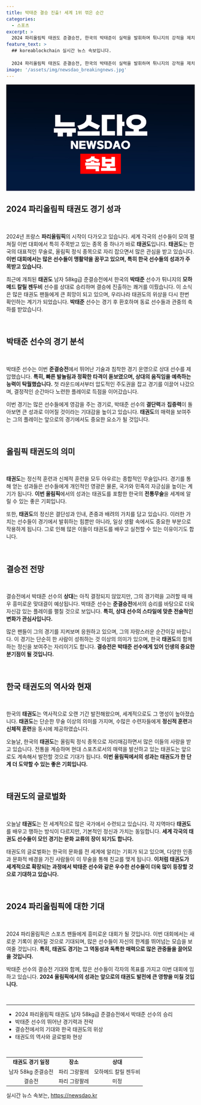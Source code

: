 ```yaml
---
title: 박태준 결승 진출! 세계 1위 꺾은 순간
categories:
  - 스포츠
excerpt: >
  2024 파리올림픽 태권도 준결승전, 한국의 박태준이 실력을 발휘하며 튀니지의 강적을 제치고 결승 진출! 그의 환호가 경기장을 뒤흔들었다.
feature_text: >
  ## koreablockchain 실시간 뉴스 속보입니다.

  2024 파리올림픽 태권도 준결승전, 한국의 박태준이 실력을 발휘하며 튀니지의 강적을 제치고 결승 진출! 그의 환호가 경기장을 뒤흔들었다.
image: '/assets/img/newsdao_breakingnews.jpg'
---
```


<p><img src="/assets/img/newsdao_breakingnews.jpg" alt="koreablockchain 속보" /></p>

<h2 data-ke-size="size26">2024 파리올림픽 태권도 경기 성과</h2>

<p data-ke-size="size16">&nbsp;</p>

<p data-ke-size="size16">2024년 프랑스 <b>파리올림픽</b>의 시작이 다가오고 있습니다. 세계 각국의 선수들이 모여 펼쳐질 이번 대회에서 특히 주목받고 있는 종목 중 하나가 바로 <b>태권도</b>입니다. <b>태권도</b>는 한국의 대표적인 무술로, 올림픽 정식 종목으로 자리 잡으면서 많은 관심을 받고 있습니다. <b>이번 대회에서는 많은 선수들이 맹활약을 꿈꾸고 있으며, 특히 한국 선수들의 성과가 주목받고 있습니다.</b></p>

<p data-ke-size="size16">최근에 개최된 <b>태권도</b> 남자 58kg급 준결승전에서 한국의 <b>박태준</b> 선수가 튀니지의 <b>모하메드 칼릴 젠두비</b> 선수를 상대로 승리하며 결승에 진출하는 쾌거를 이뤘습니다. 이 소식은 많은 태권도 팬들에게 큰 희망이 되고 있으며, 우리나라 태권도의 위상을 다시 한번 확인하는 계기가 되었습니다. <b>박태준</b> 선수는 경기 후 환호하며 동료 선수들과 관중의 축하를 받았습니다.</b></p>

<p data-ke-size="size16">&nbsp;</p>

<h2 data-ke-size="size26">박태준 선수의 경기 분석</h2>

<p data-ke-size="size16">&nbsp;</p>

<p data-ke-size="size16">박태준 선수는 이번 <b>준결승전</b>에서 뛰어난 기술과 침착한 경기 운영으로 상대 선수를 제압했습니다. <b> 특히, 빠른 발놀림과 정확한 타격이 돋보였으며, 상대의 움직임을 예측하는 능력이 탁월했습니다.</b> 첫 라운드에서부터 압도적인 주도권을 잡고 경기를 이끌어 나갔으며, 결정적인 순간마다 노련한 플레이로 득점을 이어갔습니다.</p>

<p data-ke-size="size16">이번 경기는 많은 선수들에게 영감을 주는 경기로, 박태준 선수의 <b>결단력</b>과 <b>집중력</b>이 돌아보면 큰 성과로 이어질 것이라는 기대감을 높이고 있습니다. <b>태권도</b>의 매력을 보여주는 그의 플레이는 앞으로의 경기에서도 중요한 요소가 될 것입니다.</b></p>

<p data-ke-size="size16">&nbsp;</p>

<h2 data-ke-size="size26">올림픽 태권도의 의미</h2>

<p data-ke-size="size16">&nbsp;</p>

<p data-ke-size="size16"><b>태권도</b>는 정신적 훈련과 신체적 훈련을 모두 아우르는 종합적인 무술입니다. 경기를 통해 얻는 성과들은 선수들에게 개인적인 영광은 물론, 국가와 민족의 자긍심을 높이는 계기가 됩니다. <b>이번 올림픽</b>에서의 성과는 태권도를 포함한 한국의 <b>전통무술</b>을 세계에 알릴 수 있는 좋은 기회입니다.</b></p>

<p data-ke-size="size16">또한, <b>태권도</b>의 정신은 결단성과 인내, 존중과 배려의 가치를 담고 있습니다. 이러한 가치는 선수들이 경기에서 발휘하는 힘뿐만 아니라, 일상 생활 속에서도 중요한 부분으로 작용하게 됩니다. 그로 인해 많은 이들이 태권도를 배우고 실천할 수 있는 이유이기도 합니다.</p>

<p data-ke-size="size16">&nbsp;</p>

<h2 data-ke-size="size26">결승전 전망</h2>

<p data-ke-size="size16">&nbsp;</p>

<p data-ke-size="size16">결승전에서 박태준 선수의 <b>상대</b>는 아직 결정되지 않았지만, 그의 경기력을 고려할 때 매우 흥미로운 맞대결이 예상됩니다. 박태준 선수는 <b>준결승전</b>에서의 승리를 바탕으로 더욱 자신감 있는 플레이를 펼칠 것으로 보입니다. <b>특히, 상대 선수의 스타일에 맞춘 전술적인 변화가 관심사입니다.</b></p>

<p data-ke-size="size16">많은 팬들이 그의 경기를 지켜보며 응원하고 있으며, 그의 자랑스러운 순간이길 바랍니다. 이 경기는 단순히 한 사람이 성취하는 것 이상의 의미가 있으며, 한국 <b>태권도</b>의 함께 하는 정신을 보여주는 자리이기도 합니다. <b>결승전은 박태준 선수에게 있어 인생의 중요한 분기점이 될 것입니다.</b></p>

<p data-ke-size="size16">&nbsp;</p>

<h2 data-ke-size="size26">한국 태권도의 역사와 현재</h2>

<p data-ke-size="size16">&nbsp;</p>

<p data-ke-size="size16">한국의 <b>태권도</b>는 역사적으로 오랜 기간 발전해왔으며, 세계적으로도 그 명성이 높아졌습니다. <b>태권도</b>는 단순한 무술 이상의 의미를 가지며, 수많은 수련자들에게 <b>정신적 훈련</b>과 <b>신체적 훈련</b>을 동시에 제공하였습니다.</b></p>

<p data-ke-size="size16">오늘날, 한국의 <b>태권도</b>는 올림픽 정식 종목으로 자리매김하면서 많은 이들의 사랑을 받고 있습니다. 전통을 계승하며 현대 스포츠로서의 매력을 발산하고 있는 태권도는 앞으로도 계속해서 발전할 것으로 기대가 됩니다. <b>이번 올림픽에서의 성과는 태권도가 한 단계 더 도약할 수 있는 좋은 기회입니다.</b></p>

<p data-ke-size="size16">&nbsp;</p>

<h2 data-ke-size="size26">태권도의 글로벌화</h2>

<p data-ke-size="size16">&nbsp;</p>

<p data-ke-size="size16">오늘날 <b>태권도</b>는 전 세계적으로 많은 국가에서 수련되고 있습니다. 각 지역마다 <b>태권도</b>를 배우고 행하는 방식이 다르지만, 기본적인 정신과 가치는 동일합니다. <b>세계 각국의 태권도 선수들이 모인 경기는 문화 교류의 장이 되기도 합니다.</b></p>

<p data-ke-size="size16">태권도의 글로벌화는 한국의 문화를 전 세계에 알리는 기회가 되고 있으며, 다양한 인종과 문화적 배경을 가진 사람들이 이 무술을 통해 친교를 맺게 됩니다. <b>이처럼 태권도가 세계적으로 확장되는 과정에서 박태준 선수와 같은 우수한 선수들이 더욱 많이 등장할 것으로 기대하고 있습니다.</b></p>

<p data-ke-size="size16">&nbsp;</p>

<h2 data-ke-size="size26">2024 파리올림픽에 대한 기대</h2>

<p data-ke-size="size16">&nbsp;</p>

<p data-ke-size="size16">2024 파리올림픽은 스포츠 팬들에게 흥미로운 대회가 될 것입니다. 이번 대회에서는 새로운 기록이 쏟아질 것으로 기대되며, 많은 선수들이 자신의 한계를 뛰어넘는 모습을 보여줄 것입니다. <b>특히, 태권도 경기는 그 역동성과 독특한 매력으로 많은 관중들을 끌어모을 것입니다.</b></p>

<p data-ke-size="size16">박태준 선수의 결승전 기대와 함께, 많은 선수들이 각자의 목표를 가지고 이번 대회에 임하고 있습니다. <b>2024 올림픽에서의 성과는 앞으로의 태권도 발전에 큰 영향을 미칠 것입니다.</b></p>

<p data-ke-size="size16">&nbsp;</p> 

<hr>

<ul>
    <li>2024 파리올림픽 태권도 남자 58kg급 준결승전에서 박태준 선수의 승리</li>
    <li>박태준 선수의 뛰어난 경기력과 전략</li>
    <li>결승전에서의 기대와 한국 태권도의 위상</li>
    <li>태권도의 역사와 글로벌화 현상</li>
</ul>

<p data-ke-size="size16">&nbsp;</p>

<table style="width: 100%;">
    <tbody>
        <tr>
            <td style="text-align: center; height: 17px;"><b>태권도 경기 일정</b></td>
            <td style="text-align: center; height: 17px;"><b>장소</b></td>
            <td style="text-align: center; height: 17px;"><b>상대</b></td>
        </tr>
        <tr>
            <td style="text-align: center; height: 17px;">남자 58kg 준결승전</td>
            <td style="text-align: center; height: 17px;">파리 그랑팔레</td>
            <td style="text-align: center; height: 17px;">모하메드 칼릴 젠두비</td>
        </tr>
        <tr>
            <td style="text-align: center; height: 17px;">결승전</td>
            <td style="text-align: center; height: 17px;">파리 그랑팔레</td>
            <td style="text-align: center; height: 17px;">미정</td>
        </tr>
    </tbody>
</table>
실시간 뉴스 속보는, <a href="https://newsdao.kr" rel="dofollow">https://newsdao.kr</a>


